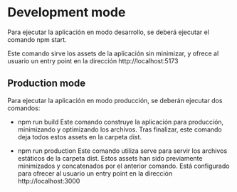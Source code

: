 # Development mode

Para ejecutar la aplicación en modo desarrollo, se deberá ejecutar el comando npm start.

Este comando sirve los assets de la aplicación sin minimizar, y ofrece al usuario un entry point en la dirección http://localhost:5173


## Production mode

Para ejecutar la aplicación en modo producción, se deberán ejecutar dos comandos:

- npm run build
  Este comando construye la aplicación para producción, minimizando y optimizando los archivos. Tras finalizar, este comando deja todos estos assets en la carpeta dist.

- npm run production
  Este comando utiliza serve para servir los archivos estáticos de la carpeta dist. Estos assets han sido previamente minimizados y concatenados por el anterior comando. Está configurado para ofrecer al usuario un entry point en la dirección http://localhost:3000

